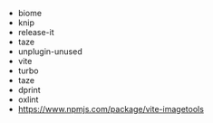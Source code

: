 - biome
- knip
- release-it
- taze
- unplugin-unused
- vite
- turbo
- taze
- dprint
- oxlint
- https://www.npmjs.com/package/vite-imagetools